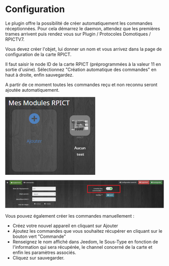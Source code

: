 Configuration
===

Le plugin offre la possibilité de créer automatiquement les commandes réceptionnées. Pour cela démarrez le daemon, attendez que les premières trames arrivent puis rendez vous sur Plugin / Protocoles Domotiques / RPICTV7.

Vous devez créer l'objet, lui donner un nom et vous arrivez dans la page de configuration de la carte RPICT.

Il faut saisir le node ID de la carte RPICT (préprogrammées à la valeur 11 en sortie d'usine).
Sélectionnez "Création automatique des commandes" en haut à droite, enfin sauvegardez. 

A partir de ce moment toutes les commandes reçu et non reconnu seront ajoutée automatiquement.

![rpict_objet](../images/rpict_objet.png)

![rpict_commandes_auto](../images/rpict_commandes_auto.png)

Vous pouvez également créer les commandes manuellement :
-   Créez votre nouvel appareil en cliquant sur Ajouter
-   Ajoutez les commandes que vous souhaitez récupérer en cliquant sur le bouton vert "Commande"
-   Renseignez le nom affiché dans Jeedom, le Sous-Type en fonction de l'information qui sera récupérée, le channel concerné de la carte et enfin les paramètres associés.
-   Cliquez sur sauvegarder.
